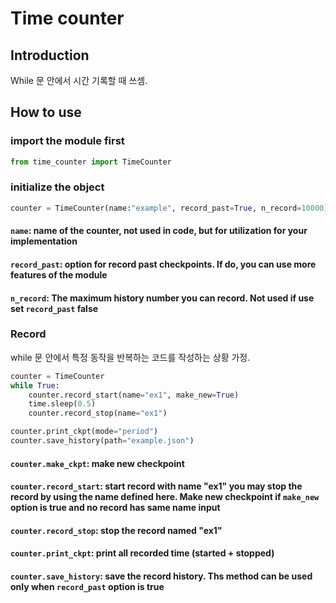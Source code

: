 # Time counter

## Introduction
While 문 안에서 시간 기록할 때 쓰셈. 

## How to use

### import the module first
``` python
from time_counter import TimeCounter
```

### initialize the object 
``` python
counter = TimeCounter(name:"example", record_past=True, n_record=10000)
```
#### `name`: name of the counter, not used in code, but for utilization for your implementation
#### `record_past`: option for record past checkpoints. If do, you can use more features of the module
#### `n_record`: The maximum history number you can record. Not used if use set `record_past` false

### Record
while 문 안에서 특정 동작을 반복하는 코드를 작성하는 상황 가정. 

```python
counter = TimeCounter
while True:
    counter.record_start(name="ex1", make_new=True)
    time.sleep(0.5)
    counter.record_stop(name="ex1")

counter.print_ckpt(mode="period")
counter.save_history(path="example.json")
```
#### `counter.make_ckpt`: make new checkpoint
#### `counter.record_start`: start record with name "ex1" you may stop the record by using the name defined here. Make new checkpoint if `make_new` option is true and no record has same name input 
#### `counter.record_stop`: stop the record named "ex1"
#### `counter.print_ckpt`: print all recorded time (started + stopped)
#### `counter.save_history`: save the record history. Ths method can be used only when `record_past` option is true